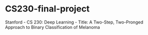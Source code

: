 # CS230-final-project
Stanford  - CS 230: Deep Learning - Title: A Two-Step, Two-Pronged Approach to Binary Classification of Melanoma
